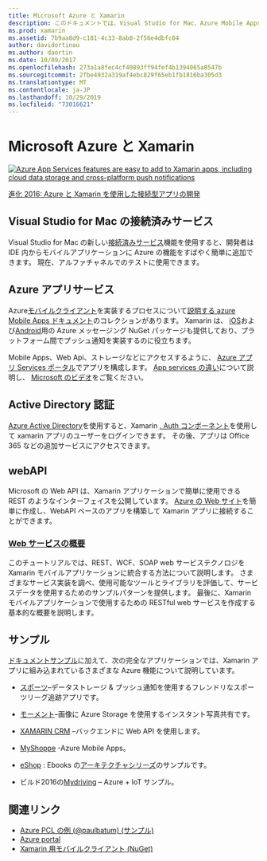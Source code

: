 ```yaml
---
title: Microsoft Azure と Xamarin
description: このドキュメントでは、Visual Studio for Mac、Azure Mobile Apps、Active Directory 認証、WebAPI の接続済みサービスに関するドキュメントへのリンクを示します。
ms.prod: xamarin
ms.assetid: 7b9aa8d9-c181-4c33-8ab0-2f56e4dbfc04
author: davidortinau
ms.author: daortin
ms.date: 10/09/2017
ms.openlocfilehash: 273a1a8fec4cf40893ff94fef4b1394065a8547b
ms.sourcegitcommit: 2fbe4932a319af4ebc829f65eb1fb1816ba305d3
ms.translationtype: MT
ms.contentlocale: ja-JP
ms.lasthandoff: 10/29/2019
ms.locfileid: "73016621"
---
```

# <a name="microsoft-azure-and-xamarin"></a>Microsoft Azure と Xamarin

[![](images/evolve-mikej-azure-sml.png "Azure App Services features are easy to add to Xamarin apps, including cloud data storage and cross-platform push notifications")](https://evolve.xamarin.com/session/56ec886fde91c6253c277bc6)

[進化 2016: Azure と Xamarin を使用した接続型アプリの開発](https://evolve.xamarin.com/session/56ec886fde91c6253c277bc6)

## <a name="connected-services-in-visual-studio-for-mac"></a>Visual Studio for Mac の接続済みサービス

Visual Studio for Mac の新しい[接続済みサービス](connected-services.md)機能を使用すると、開発者は IDE 内からモバイルアプリケーションに Azure の機能をすばやく簡単に追加できます。 現在、アルファチャネルでのテストに使用できます。

## <a name="azure-app-services"></a>Azure アプリサービス

Azure[モバイルクライアント](https://www.nuget.org/packages/Microsoft.Azure.Mobile.Client/)を実装するプロセスについて[説明する azure Mobile Apps ドキュメント](~/cross-platform/data-cloud/mobile-apps.md)のコレクションがあります。
Xamarin は、 [iOS](https://www.nuget.org/packages/Xamarin.Azure.NotificationHubs.iOS/)および[Android](https://www.nuget.org/packages/Xamarin.Azure.NotificationHubs.Android/)用の Azure メッセージング NuGet パッケージも提供しており、プラットフォーム間でプッシュ通知を実装するのに役立ちます。

Mobile Apps、Web Api、ストレージなどにアクセスするように、 [Azure アプリ Services ポータル](https://portal.azure.com/)でアプリを構成します。 [App services の違い](https://azure.microsoft.com/updates/whats-new-with-azure-app-service/)について説明し、 [Microsoft のビデオ](https://azure.microsoft.com/campaigns/azure-march-announcement/)をご覧ください。

## <a name="active-directory-authentication"></a>Active Directory 認証

[Azure Active Directory](~/cross-platform/data-cloud/active-directory/index.md)を使用すると、Xamarin [. Auth コンポーネント](https://www.nuget.org/packages/Xamarin.Auth/)を使用して xamarin アプリのユーザーをログインできます。
その後、アプリは Office 365 などの追加サービスにアクセスできます。

## <a name="webapi"></a>webAPI

Microsoft の Web API は、Xamarin アプリケーションで簡単に使用できる REST のようなインターフェイスを公開しています。
[Azure の Web サイト](https://trywebsites.azurewebsites.net/)を簡単に作成し、WebAPI ベースのアプリを構築して Xamarin アプリに接続することができます。

### <a name="introduction-to-web-servicescross-platformdata-cloudweb-servicesindexmd"></a>[Web サービスの概要](~/cross-platform/data-cloud/web-services/index.md)

このチュートリアルでは、REST、WCF、SOAP web サービステクノロジを Xamarin モバイルアプリケーションに統合する方法について説明します。 さまざまなサービス実装を調べ、使用可能なツールとライブラリを評価して、サービスデータを使用するためのサンプルパターンを提供します。 最後に、Xamarin モバイルアプリケーションで使用するための RESTful web サービスを作成する基本的な概要を説明します。

## <a name="samples"></a>サンプル

[ドキュメントサンプル](https://github.com/xamarin/mobile-samples/tree/master/Azure)に加えて、次の完全なアプリケーションでは、Xamarin アプリに組み込まれているさまざまな Azure 機能について説明しています。

- [スポーツ](https://github.com/xamarin/Sport)–データストレージ & プッシュ通知を使用するフレンドリなスポーツリーグ追跡アプリです。
- [モーメント](https://github.com/pierceboggan/Moments)–画像に Azure Storage を使用するインスタント写真共有です。
- [XAMARIN CRM](https://github.com/xamarin/app-crm) –バックエンドに Web API を使用します。
- [MyShoppe](https://github.com/jamesmontemagno/MyShoppe) -Azure Mobile Apps。

- [eShop](https://github.com/dotnet-architecture/eShopOnContainers) : Ebooks の[アーキテクチャシリーズ](https://www.microsoft.com/net/learn/architecture)のサンプルです。
- ビルド2016の[Mydriving](https://azure.microsoft.com/campaigns/mydriving/) – Azure + IoT サンプル。

## <a name="related-links"></a>関連リンク

- [Azure PCL の例 (@paulbatum) (サンプル)](https://github.com/paulbatum/mobile-services-xamarin-pcl)
- [Azure portal](https://azure.microsoft.com/)
- [Xamarin 用モバイルクライアント (NuGet)](https://www.nuget.org/packages/Microsoft.Azure.Mobile.Client/)
